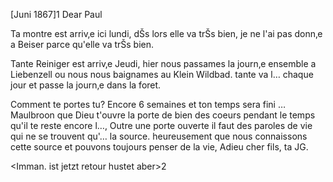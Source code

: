  [Juni 1867]1
Dear Paul

Ta montre est arriv‚e ici lundi, dŠs lors elle va trŠs bien, je ne l'ai pas donn‚e a Beiser parce qu'elle va trŠs bien.

Tante Reiniger est arriv‚e Jeudi, hier nous passames la journ‚e ensemble a Liebenzell ou nous nous baignames au Klein Wildbad. tante va l… chaque jour et passe la journ‚e dans la foret.

Comment te portes tu? Encore 6 semaines et ton temps sera fini … Maulbroon que Dieu t'ouvre la porte de bien des coeurs pendant le temps qu'il te reste encore l…, Outre une porte ouverte il faut des paroles de vie qui ne se trouvent qu'… la source. heureusement que nous connaissons cette source et pouvons toujours penser de la vie, Adieu cher fils,
 ta JG.

<Imman. ist jetzt retour hustet aber>2
